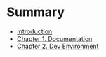 # Summary

* [Introduction](README.md)
* [Chapter 1. Documentation](chapter1-documentation.md)
* [Chapter 2. Dev Environment](chapter-2-dev-environment.md)

